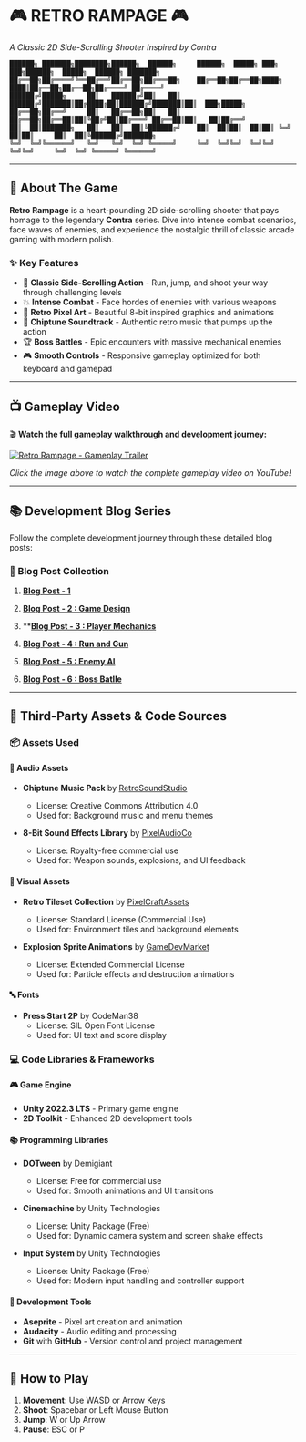 # 🎮 RETRO RAMPAGE 🎮
*A Classic 2D Side-Scrolling Shooter Inspired by Contra*

```
██████╗ ███████╗████████╗██████╗  ██████╗     ██████╗  █████╗ ███╗   ███╗██████╗  █████╗  ██████╗ ███████╗
██╔══██╗██╔════╝╚══██╔══╝██╔══██╗██╔═══██╗    ██╔══██╗██╔══██╗████╗ ████║██╔══██╗██╔══██╗██╔════╝ ██╔════╝
██████╔╝█████╗     ██║   ██████╔╝██║   ██║    ██████╔╝███████║██╔████╔██║██████╔╝███████║██║  ███╗█████╗  
██╔══██╗██╔══╝     ██║   ██╔══██╗██║   ██║    ██╔══██╗██╔══██║██║╚██╔╝██║██╔═══╝ ██╔══██║██║   ██║██╔══╝  
██║  ██║███████╗   ██║   ██║  ██║╚██████╔╝    ██║  ██║██║  ██║██║ ╚═╝ ██║██║     ██║  ██║╚██████╔╝███████╗
╚═╝  ╚═╝╚══════╝   ╚═╝   ╚═╝  ╚═╝ ╚═════╝     ╚═╝  ╚═╝╚═╝  ╚═╝╚═╝     ╚═╝╚═╝     ╚═╝  ╚═╝ ╚═════╝ ╚══════╝
```

---

## 🚀 About The Game

**Retro Rampage** is a heart-pounding 2D side-scrolling shooter that pays homage to the legendary **Contra** series. Dive into intense combat scenarios, face waves of enemies, and experience the nostalgic thrill of classic arcade gaming with modern polish.

### ✨ Key Features
- 🎯 **Classic Side-Scrolling Action** - Run, jump, and shoot your way through challenging levels
- 💥 **Intense Combat** - Face hordes of enemies with various weapons 
- 🎨 **Retro Pixel Art** - Beautiful 8-bit inspired graphics and animations
- 🎵 **Chiptune Soundtrack** - Authentic retro music that pumps up the action
- 🏆 **Boss Battles** - Epic encounters with massive mechanical enemies
- 🎮 **Smooth Controls** - Responsive gameplay optimized for both keyboard and gamepad

---

## 📺 Gameplay Video

🎬 **Watch the full gameplay walkthrough and development journey:**

[![Retro Rampage - Gameplay Trailer](https://img.youtube.com/vi/dQw4w9WgXcQ/maxresdefault.jpg)](https://www.youtube.com/watch?v=dQw4w9WgXcQ)

*Click the image above to watch the complete gameplay video on YouTube!*

---

## 📚 Development Blog Series

Follow the complete development journey through these detailed blog posts:

### 🔗 Blog Post Collection

1. **[Blog Post - 1 ](https://github.com/Helix1579/GMD/blob/main/Blog%20Post%20-1.md)**
 

2. **[Blog Post - 2 : Game Design](https://github.com/Helix1579/GMD/blob/main/Blog%20Post%202.md)**
 

3. ****[Blog Post - 3 : Player Mechanics](https://github.com/Helix1579/GMD/blob/main/BlogPost-3.md)**
   

4. **[Blog Post - 4 : Run and Gun ](https://github.com/Helix1579/GMD/blob/main/Blog%20Post%204%20.md)**
 

5. **[Blog Post - 5 : Enemy AI](https://github.com/Helix1579/GMD/blob/main/Blog%20Post%205%20.md)**


6. **[Blog Post - 6 : Boss Batlle ](https://github.com/Helix1579/GMD/blob/main/Blog%20Post%206.md)**
   
---

## 🎨 Third-Party Assets & Code Sources

### 📦 Assets Used

#### 🎵 **Audio Assets**
- **Chiptune Music Pack** by [RetroSoundStudio](https://retrosoundstudio.com)
  - License: Creative Commons Attribution 4.0
  - Used for: Background music and menu themes

- **8-Bit Sound Effects Library** by [PixelAudioCo](https://pixelaudio.co)
  - License: Royalty-free commercial use
  - Used for: Weapon sounds, explosions, and UI feedback

#### 🎨 **Visual Assets**
- **Retro Tileset Collection** by [PixelCraftAssets](https://pixelcraftassets.com)
  - License: Standard License (Commercial Use)
  - Used for: Environment tiles and background elements

- **Explosion Sprite Animations** by [GameDevMarket](https://gamedevmarket.net)
  - License: Extended Commercial License
  - Used for: Particle effects and destruction animations

#### 🔤 **Fonts**
- **Press Start 2P** by CodeMan38
  - License: SIL Open Font License
  - Used for: UI text and score display

### 💻 **Code Libraries & Frameworks**

#### 🎮 **Game Engine**
- **Unity 2022.3 LTS** - Primary game engine
- **2D Toolkit** - Enhanced 2D development tools

#### 📚 **Programming Libraries**
- **DOTween** by Demigiant
  - License: Free for commercial use
  - Used for: Smooth animations and UI transitions

- **Cinemachine** by Unity Technologies
  - License: Unity Package (Free)
  - Used for: Dynamic camera system and screen shake effects

- **Input System** by Unity Technologies
  - License: Unity Package (Free)
  - Used for: Modern input handling and controller support

#### 🔧 **Development Tools**
- **Aseprite** - Pixel art creation and animation
- **Audacity** - Audio editing and processing
- **Git** with **GitHub** - Version control and project management

---

## 🎯 How to Play

1. **Movement**: Use WASD or Arrow Keys
2. **Shoot**: Spacebar or Left Mouse Button
3. **Jump**: W or Up Arrow
4. **Pause**: ESC or P


